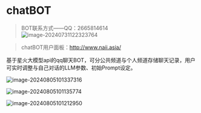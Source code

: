 # chatBOT
> BOT联系方式——QQ：2665814614<br>
> ![image-20240731122323764](https://typora-picturelib.oss-cn-beijing.aliyuncs.com/image-20240731122323764.png)

> chatBOT用户面板：http://www.naii.asia/

基于星火大模型api的qq聊天BOT，可分公共频道与个人频道存储聊天记录，用户可实时调整与自己对话的LLM参数、初始Prompt设定。

![image-20240805101337316](https://typora-picturelib.oss-cn-beijing.aliyuncs.com/image-20240805101337316.png)

![image-20240805101135774](https://typora-picturelib.oss-cn-beijing.aliyuncs.com/image-20240805101135774.png)

![image-20240805101212950](https://typora-picturelib.oss-cn-beijing.aliyuncs.com/image-20240805101212950.png)
